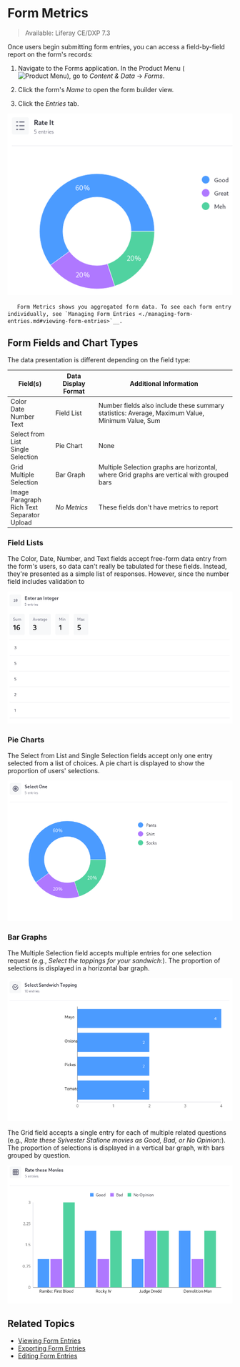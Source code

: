 # Form Metrics

> Available: Liferay CE/DXP 7.3

Once users begin submitting form entries, you can access a field-by-field report on the form's records:

1. Navigate to the Forms application. In the Product Menu (![Product Menu](../../../images/icon-product-menu.png)), go to _Content & Data_ &rarr; _Forms_.

1. Click the form's _Name_ to open the form builder view.

1. Click the _Entries_ tab.

![This Rate It Select from List field has received mostly "Good" selections.](./form-metrics/images/01.png)

```tip::
   Form Metrics shows you aggregated form data. To see each form entry individually, see `Managing Form Entries <./managing-form-entries.md#viewing-form-entries>`__.
```

## Form Fields and Chart Types

The data presentation is different depending on the field type:

| Field(s) | Data Display Format | Additional Information |
| -------- | ---------- | ---------------------- |
| Color<br />Date<br />Number<br />Text| Field List | Number fields also include these summary statistics: Average, Maximum Value, Minimum Value, Sum |
| Select from List<br />Single Selection | Pie Chart | None |
| Grid<br />Multiple Selection | Bar Graph | Multiple Selection graphs are horizontal, where Grid graphs are vertical with grouped bars
| Image<br />Paragraph<br />Rich Text<br />Separator<br />Upload | _No Metrics_ | These fields don't have metrics to report |

### Field Lists

The Color, Date, Number, and Text fields accept free-form data entry from the form's users, so data can't really be tabulated for these fields. Instead, they're presented as a simple list of responses. However, since the number field includes validation to 

![Color field entries are displayed as a simple list of responses.](./form-metrics/images/02.png)

### Pie Charts

The Select from List and Single Selection fields accept only one entry selected from a list of choices. A pie chart is displayed to show the proportion of users' selections.

![Single Selection entries are displayed in a pie chart.](./form-metrics/images/03.png)

### Bar Graphs

The Multiple Selection field accepts multiple entries for one selection request (e.g., _Select the toppings for your sandwich:_). The proportion of selections is displayed in a horizontal bar graph. 

![Multiple Selection entries are displayed in a horizontal bar graph.](./form-metrics/images/04.png)

The Grid field accepts a single entry for each of multiple related questions (e.g., _Rate these Sylvester Stallone movies as Good, Bad, or No Opinion:_). The proportion of selections is displayed in a vertical bar graph, with bars grouped by question.

![Grid entries are displayed in a vertical bar graph.](./form-metrics/images/05.png)

## Related Topics

* [Viewing Form Entries](./managing-form-entries.md#viewing-form-entries)
* [Exporting Form Entries](./managing-form-entries.md#exporting-form-entries)
* [Editing Form Entries](./managing-form-entries.md#editing-form-entries)
